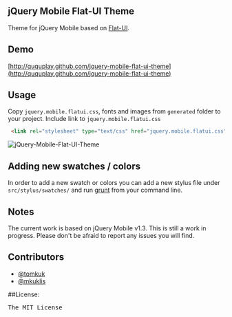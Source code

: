 ## jQuery Mobile Flat-UI Theme

Theme for jQuery Mobile based on [Flat-UI](http://designmodo.com/demo/flat-ui/).

## Demo

[http://ququplay.github.com/jquery-mobile-flat-ui-theme](http://ququplay.github.com/jquery-mobile-flat-ui-theme)

## Usage

Copy `jquery.mobile.flatui.css`, fonts and images from `generated` folder to your project.
Include link to `jquery.mobile.flatui.css`

```html
 <link rel="stylesheet" type="text/css" href="jquery.mobile.flatui.css" />
```

![jQuery-Mobile-Flat-UI-Theme](http://oi46.tinypic.com/xm2xlc.jpg)


## Adding new swatches / colors

In order to add a new swatch or colors you can add a new stylus file under `src/stylus/swatches/` and run [grunt](http://gruntjs.com/) from your command line.

## Notes

The current work is based on jQuery Mobile v1.3. This is still a work in progress. Please don't be afraid to report any issues you will find.

## Contributors

* [@tomkuk](http://github.com/tomkuk)
* [@mkuklis](http://github.com/mkuklis)

##License:
<pre>
The MIT License
</pre>
